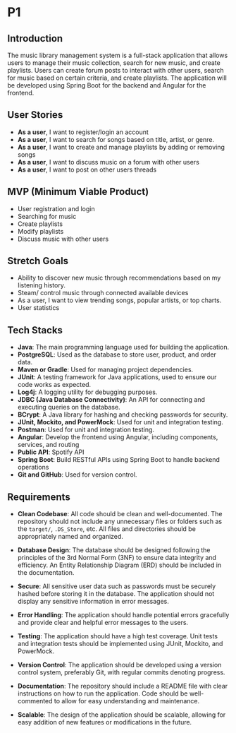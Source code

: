 # P1

## Introduction


The music library management system is a full-stack application that allows users to manage their music collection, search for new music, 
and create playlists. Users can create forum posts to interact with other users, search for music based on certain criteria, and create playlists. 
The application will be developed using Spring Boot for the backend and Angular for the frontend.


## User Stories

- **As a user**, I want to register/login an account
- **As a user**, I want to search for songs based on title, artist, or genre.
- **As a user**, I want to create and manage playlists by adding or removing songs
- **As a user**, I want to discuss music on a forum with other users
- **As a user**, I want to post on other users threads

## MVP (Minimum Viable Product)

- User registration and login
- Searching for music
- Create playlists
- Modify playlists
- Discuss music with other users

## Stretch Goals

- Ability to discover new music through recommendations based on my listening history.
- Steam/ control music through connected available devices
- As a user, I want to view trending songs, popular artists, or top charts.
- User statistics

## Tech Stacks

- **Java**: The main programming language used for building the application.
- **PostgreSQL**: Used as the database to store user, product, and order data.
- **Maven or Gradle**: Used for managing project dependencies.
- **JUnit**: A testing framework for Java applications, used to ensure our code works as expected.
- **Log4j**: A logging utility for debugging purposes.
- **JDBC (Java Database Connectivity)**: An API for connecting and executing queries on the database.
- **BCrypt**: A Java library for hashing and checking passwords for security.
- **JUnit, Mockito, and PowerMock**: Used for unit and integration testing.
- **Postman**: Used for unit and integration testing.
- **Angular**: Develop the frontend using Angular, including components, services, and routing
- **Public API**: Spotify API
- **Spring Boot**: Build RESTful APIs using Spring Boot to handle backend operations
- **Git and GitHub**: Used for version control.

## Requirements

- **Clean Codebase**: All code should be clean and well-documented. The repository should not include any unnecessary files or folders such as the `target/`, `.DS_Store`, etc. All files and directories should be appropriately named and organized.

- **Database Design**: The database should be designed following the principles of the 3rd Normal Form (3NF) to ensure data integrity and efficiency. An Entity Relationship Diagram (ERD) should be included in the documentation.

- **Secure**: All sensitive user data such as passwords must be securely hashed before storing it in the database. The application should not display any sensitive information in error messages.

- **Error Handling**: The application should handle potential errors gracefully and provide clear and helpful error messages to the users.

- **Testing**: The application should have a high test coverage. Unit tests and integration tests should be implemented using JUnit, Mockito, and PowerMock.

- **Version Control**: The application should be developed using a version control system, preferably Git, with regular commits denoting progress.

- **Documentation**: The repository should include a README file with clear instructions on how to run the application. Code should be well-commented to allow for easy understanding and maintenance.

- **Scalable**: The design of the application should be scalable, allowing for easy addition of new features or modifications in the future.

